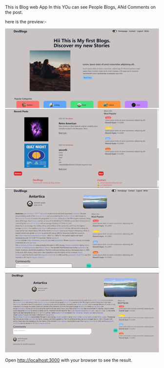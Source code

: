 This is Blog web App 
In this YOu can see People Blogs, ANd Comments on the post.

here is the preview:-



![Lines of code](https://raw.githubusercontent.com/DiwanshGupta/BlogWebapp/main/public/Screenshot%202023-10-19%20131110.png)
![Lines of code](https://raw.githubusercontent.com/DiwanshGupta/BlogWebapp/main/public/Screenshot%202023-10-19%20131225.png)
![Lines of code](https://raw.githubusercontent.com/DiwanshGupta/BlogWebapp/main/public/Screenshot%202023-10-19%20131927.png)

![Lines of code](https://raw.githubusercontent.com/DiwanshGupta/BlogWebapp/main/public/Screenshot%202023-10-19%20134754.png)

Open [http://localhost:3000](http://localhost:3000) with your browser to see the result.

